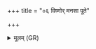+++
title = "०६ विष्णोर् मनसा पूते"

+++
<details><summary>मूलम् (GR)</summary>

+++(not found in PSK)+++विष्णोर् मनसा पूते स्थः ।  
देवो वां सवितोत् पुनातु ॥
</details>